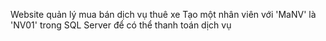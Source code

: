 Website quản lý mua bán dịch vụ thuê xe
Tạo một nhân viên với 'MaNV' là 'NV01' trong SQL Server để có thể thanh toán dịch vụ
